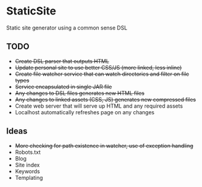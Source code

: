# StaticSite

Static site generator using a common sense DSL

## TODO

* ~~Create DSL parser that outputs HTML~~
* ~~Update personal site to use better CSS/JS (more linked, less inline)~~
* ~~Create file watcher service that can watch directories and filter on file types~~
* ~~Service encapsulated in single JAR file~~
* ~~Any changes to DSL files generates new HTML files~~
* ~~Any changes to linked assets (CSS, JS) generates new compressed files~~
* Create web server that will serve up HTML and any required assets
* Localhost automatically refreshes page on any changes

## Ideas

* ~~More checking for path existence in watcher, use of exception handling~~
* Robots.txt
* Blog
* Site index
* Keywords
* Templating